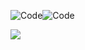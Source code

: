 
![Code](https://user-images.githubusercontent.com/50012514/117455910-3a111100-af7a-11eb-948c-a7888bab66e6.gif)![Code](https://user-images.githubusercontent.com/50012514/117455910-3a111100-af7a-11eb-948c-a7888bab66e6.gif)

<div style="align: center">
<img src="https://user-images.githubusercontent.com/50012514/117455910-3a111100-af7a-11eb-948c-a7888bab66e6.gif"/>
</div>


<!--
**WatermelonXIGUAGUA/WatermelonXIGUAGUA** is a ✨ _special_ ✨ repository because its `README.md` (this file) appears on your GitHub profile.

Here are some ideas to get you started:

- 🔭 I’m currently working on ...
- 🌱 I’m currently learning ...
- 👯 I’m looking to collaborate on ...
- 🤔 I’m looking for help with ...
- 💬 Ask me about ...
- 📫 How to reach me: ...
- 😄 Pronouns: ...
- ⚡ Fun fact: ...
-->
